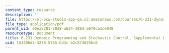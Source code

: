 ```yaml
---
content_type: resource
description: ''
file: https://ol-ocw-studio-app-qa.s3.amazonaws.com/courses/6-231-dynamic-programming-and-stochastic-control-fall-2015/153406d342385765bd3cb2c87d0256c6_MIT6_231F15_lec3.pdf
file_type: application/pdf
parent_uid: e0ea5281-28d8-a624-388d-a079ca1ce048
resourcetype: Document
title: 6.231 Dynamic Programming and Stochastic Control, Supplemental Lecture 3
uid: 153406d3-4238-5765-bd3c-b2c87d0256c6
---
```

